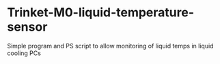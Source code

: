 # Trinket-M0-liquid-temperature-sensor
Simple program and PS script to allow monitoring of liquid temps in liquid cooling PCs
